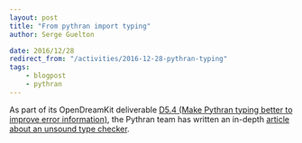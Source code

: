 ```yaml
---
layout: post
title: "From pythran import typing"
author: Serge Guelton

date: 2016/12/28
redirect_from: "/activities/2016-12-28-pythran-typing"
tags:
    - blogpost
    - pythran
---
```


As part of its OpenDreamKit deliverable [D5.4 (Make Pythran typing better to improve error information)](https://github.com/OpenDreamKit/OpenDreamKit/issues/117), the Pythran team has written an in-depth [article about an unsound type checker](http://serge-sans-paille.github.io/pythran-stories/from-pythran-import-typing.html).
